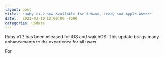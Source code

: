 ```yaml
---
layout: post
title:  "Ruby v1.2 now available for iPhone, iPad, and Apple Watch"
date:   2021-03-10 12:00:00 -0500
categories: update
---
```


Ruby v1.2 has been released for iOS and watchOS. This update brings many enhancements to the experience for all users.

For 
